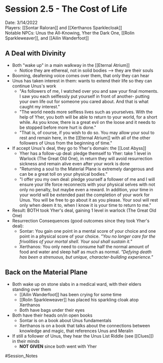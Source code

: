 # Session 2.5 - The Cost of Life

Date: 3/14/2022  
Players: [[Sontar Raloran]] and [[Xerthanos Sparklecloak]]  
Notable NPCs: Unus the All-Knowing, Yher the Dark One, [[Rolin Sparkleweaver]], and [[Ailin Wanderfoot]]

## A Deal with Divinity
- Both "wake up" in a main walkway in the [[Eternal Atrium]] 
	- Notice they are ethereal, not in solid bodies --> they are their souls
- Booming, deafening voice comes over them, that only they can hear
- Unus has taken interest in them: wants to extend their life so they can continue Unus's work
	- "As followers of me, I watched over you and saw your final moments. I saw you each selflessly put yourself in front of another- putting your own life out for someone you cared about. And that is what caught my interest."
	- "The world needs more selfless lives such as yourselves. With the help of Yher, you both will be able to return to your world, for a short while. As you know, there is a great evil on the loose and it needs to be stopped before more hurt is done."
	- "That is, of course, if you wish to do so. You may allow your soul to rest and remain here, in the [[Eternal Atrium]] with all of the other followers of Unus from the beginning of time." 
- If accept Unus's deal, they go to Yher's domain: the [[Lost Abyss]]
	- Yher has a follow-up deal: pledge themself to Yher: take 1 level in Warlock (The Great Old One), in return they will avoid resurrection sickness and remain alive even after your work is done
	- "Returning a soul to the Material Plane is extremely dangerous and can be a great toll on your physical bodies."
	- "I offer you my own deal: pledge yourself a follower of me and I will ensure your life force reconnects with your physical selves with not only no penalty, but maybe even a reward. In addition, your time in your world will be extended past the completion of your work for Unus. You will be free to go about it as you please. Your soul will rest only when deem it to, when I know it is your time to return to me."
- Result: BOTH took Yher's deal, gaining 1 level in warlock (The Great Old One)
- Resurrection Consequences (good outcomes since they took Yher's deal):
	- Sontar: You gain one point in a mental score of your choice and one point in a physical score of your choice. *"You no longer care for the frivolities of your mortal shell. Your soul shall sustain it."*
	- Xerthanos: You only need to consume half the normal amount of food and water and sleep half as much as normal. *"Defying death has been a strenuous, but unique, character-building experience."*

## Back on the Material Plane
- Both wake up on stone slabs in a medical ward, with their elders standing over them
	- [[Ailin Wanderfoot]] has been crying for some time
	- [[Rolin Sparkleweaver]] has placed his sparkling cloak atop Xerthanos
	- Both have bags under their eyes 
- Both have their heads on/in open books 
	- Sontar is on a book about Unus fundamentals
	- Xerthanos is on a book that talks about the connections between knowledge and magic, that references Unus and Meralin 
- If still a follower of Unus, they hear the Unus List Riddle (see [[Clues]]) in their minds
	- **NOT GIVEN** since both went with Yher

#Session_Notes